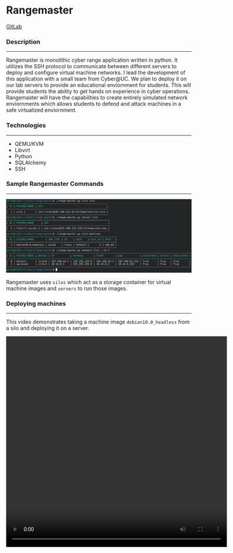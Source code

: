 # Rangemaster

<a href='https://gitlab.com/cyberatuc/range-master'>GitLab</a>

### Description

---

Rangemaster is monolithic cyber range application written in python. It utilizes the SSH protocol to communicate between different servers to deploy and configure virtual machine networks. I lead the development of this application with a small team from Cyber@UC. We plan to deploy it on our lab servers to provide an educational enviornment for students. This will provide students the ability to get hands on experience in cyber operations. Rangemaster will have the capabilities to create entirely simulated  network enviornments which allows students to defend and attack machines in a safe virtualized enviornment. 

### Technologies

---

- QEMU/KVM
- Libvirt
- Python
- SQLAlchemy
- SSH


### Sample Rangemaster Commands

---

![Rangemaster command examples](/images/range_master_demo.png "Rangemaster commande examples")

Rangemaster uses `silos` which act as a storage container for virtual machine images and `servers` to run those images.  

### Deploying machines

---

This video demonstrates taking a machine image `debian10.0_headless` from a silo and deploying it on a server.

<video width='600' height='573' autoplay>
<source src="videos/range_master_demo_deploy.mp4" type="video/mp4">
Your browser does not support the video tag.
</video>
